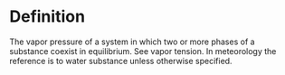 # Definition

The vapor pressure of a system in which two or more phases of a
substance coexist in equilibrium. See vapor tension. In meteorology the
reference is to water substance unless otherwise specified.
